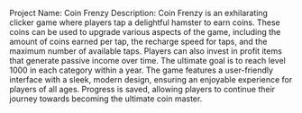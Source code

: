 Project Name:  Coin Frenzy
Description:
 Coin Frenzy is an exhilarating clicker game where players tap a delightful hamster to earn coins. These coins can be used to upgrade various aspects of the game, including the amount of coins earned per tap, the recharge speed for taps, and the maximum number of available taps. Players can also invest in profit items that generate passive income over time. The ultimate goal is to reach level 1000 in each category within a year. The game features a user-friendly interface with a sleek, modern design, ensuring an enjoyable experience for players of all ages. Progress is saved, allowing players to continue their journey towards becoming the ultimate  coin master.